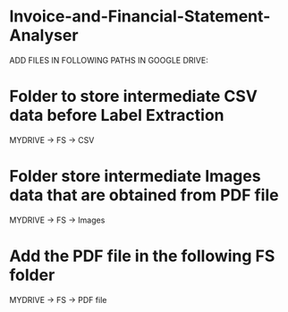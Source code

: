# Invoice-and-Financial-Statement-Analyser

ADD FILES IN FOLLOWING PATHS IN GOOGLE DRIVE:

# Folder to store intermediate CSV data before Label Extraction
MYDRIVE -> FS -> CSV  

# Folder store intermediate Images data that are obtained from PDF file
MYDRIVE -> FS -> Images 

# Add the PDF file in the following FS folder
MYDRIVE -> FS -> PDF file
